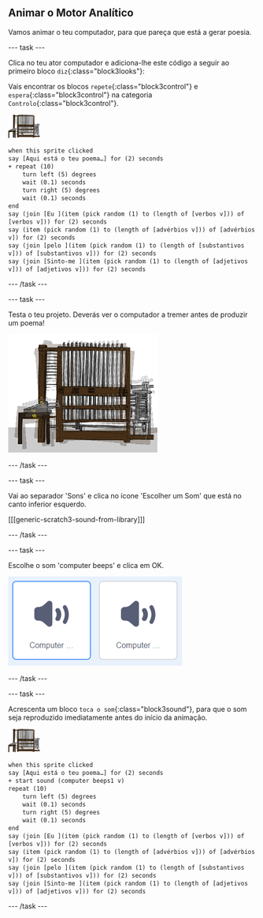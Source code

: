 ## Animar o Motor Analítico

Vamos animar o teu computador, para que pareça que está a gerar poesia.

--- task ---

Clica no teu ator computador e adiciona-lhe este código a seguir ao primeiro bloco `diz`{:class="block3looks"}:

Vais encontrar os blocos `repete`{:class="block3control"} e `espera`{:class="block3control"} na categoria `Controlo`{:class="block3control"}.

![ator computador](images/computer-sprite.png)

```blocks3
when this sprite clicked
say [Aqui está o teu poema…] for (2) seconds
+ repeat (10)
    turn left (5) degrees
    wait (0.1) seconds
    turn right (5) degrees
    wait (0.1) seconds  
end
say (join [Eu ](item (pick random (1) to (length of [verbos v])) of [verbos v])) for (2) seconds
say (item (pick random (1) to (length of [advérbios v])) of [advérbios v]) for (2) seconds
say (join [pelo ](item (pick random (1) to (length of [substantivos v])) of [substantivos v])) for (2) seconds
say (join [Sinto-me ](item (pick random (1) to (length of [adjetivos v])) of [adjetivos v])) for (2) seconds
```

--- /task ---

--- task ---

Testa o teu projeto. Deverás ver o computador a tremer antes de produzir um poema!

![ator computador a tremer para frente e para trás](images/poetry-animate-test.png)

--- /task ---

--- task ---

Vai ao separador 'Sons' e clica no ícone 'Escolher um Som' que está no canto inferior esquerdo.

[[[generic-scratch3-sound-from-library]]]

--- /task ---

--- task ---

Escolhe o som 'computer beeps' e clica em OK.

![sons 'Computer Beep' 1 e 2 da biblioteca de sons](images/poetry-beeps.png)

--- /task ---

--- task ---

Acrescenta um bloco `toca o som`{:class="block3sound"}, para que o som seja reproduzido imediatamente antes do início da animação.

![ator computador](images/computer-sprite.png)

```blocks3
when this sprite clicked
say [Aqui está o teu poema…] for (2) seconds
+ start sound (computer beeps1 v)
repeat (10)
    turn left (5) degrees
    wait (0.1) seconds
    turn right (5) degrees
    wait (0.1) seconds  
end
say (join [Eu ](item (pick random (1) to (length of [verbos v])) of [verbos v])) for (2) seconds
say (item (pick random (1) to (length of [advérbios v])) of [advérbios v]) for (2) seconds
say (join [pelo ](item (pick random (1) to (length of [substantivos v])) of [substantivos v])) for (2) seconds
say (join [Sinto-me ](item (pick random (1) to (length of [adjetivos v])) of [adjetivos v])) for (2) seconds
```

--- /task ---